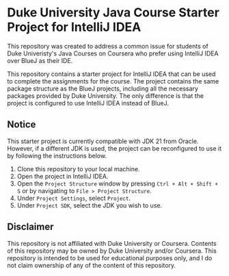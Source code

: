 # Duke University Java Course Starter Project for IntelliJ IDEA

This repository was created to address a common issue for students of Duke Univeristy's Java Courses on Coursera who prefer using IntelliJ IDEA over BlueJ as their IDE.  

This repository contains a starter project for IntelliJ IDEA that can be used to complete the assignments for the course. The project contains the same package structure as the BlueJ projects, including all the necessary packages provided by Duke University. The only difference is that the project is configured to use IntelliJ IDEA instead of BlueJ.

## Notice  
This starter project is currently compatible with JDK 21 from Oracle. However, if a different JDK is used, the project can be reconfigured to use it by following the instructions below.

1. Clone this repository to your local machine.
2. Open the project in IntelliJ IDEA.
3. Open the `Project Structure` window by pressing `Ctrl + Alt + Shift + S` or by navigating to `File > Project Structure`.
4. Under `Project Settings`, select `Project`.
5. Under `Project SDK`, select the JDK you wish to use.

## Disclaimer
This repository is not affiliated with Duke University or Coursera. Contents of this repository may be owned by Duke University and/or Coursera.  This repository is intended to be used for educational purposes only, and I do not claim ownership of any of the content of this repository.